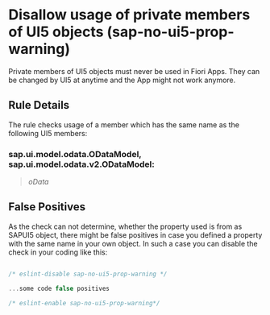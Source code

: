 # Disallow usage of private members of UI5 objects (sap-no-ui5-prop-warning)

Private members of UI5 objects must never be used in Fiori Apps. They can be changed by UI5 at anytime and the App might not work anymore.

## Rule Details

The rule checks usage of a member which has the same name as the following UI5 members:

### sap.ui.model.odata.ODataModel, sap.ui.model.odata.v2.ODataModel:

> _oData_

## False Positives

As the check can not determine, whether the property used is from as SAPUI5 object, there might be false positives in case you defined a property with the same name in your own object.
In such a case you can disable the check in your coding like this:

```js

/* eslint-disable sap-no-ui5-prop-warning */

...some code false positives

/* eslint-enable sap-no-ui5-prop-warning*/

```
